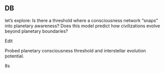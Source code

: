 ## DB

let’s explore: Is there a threshold where a consciousness network “snaps” into planetary awareness? Does this model predict how civilizations evolve beyond planetary boundaries?

Edit

Probed planetary consciousness threshold and interstellar evolution potential.

8s